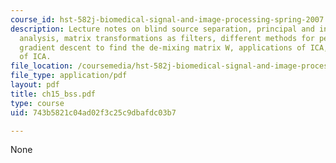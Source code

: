 ```yaml
---
course_id: hst-582j-biomedical-signal-and-image-processing-spring-2007
description: Lecture notes on blind source separation, principal and independent component
  analysis, matrix transformations as filters, different methods for performing ICA,
  gradient descent to find the de-mixing matrix W, applications of ICA, and limitations
  of ICA.
file_location: /coursemedia/hst-582j-biomedical-signal-and-image-processing-spring-2007/743b5821c04ad02f3c25c9dbafdc03b7_ch15_bss.pdf
file_type: application/pdf
layout: pdf
title: ch15_bss.pdf
type: course
uid: 743b5821c04ad02f3c25c9dbafdc03b7

---
```

None
